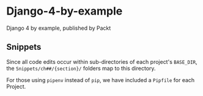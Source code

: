 # Django-4-by-example 
Django 4 by example, published by Packt
## Snippets
Since all code edits occur within sub-directories of each project's 
```BASE_DIR```, the ```Snippets/ch##/{section}/``` folders map to this directory.

For those using ```pipenv``` instead of ```pip```, we have included 
a ```Pipfile``` for each Project. 
